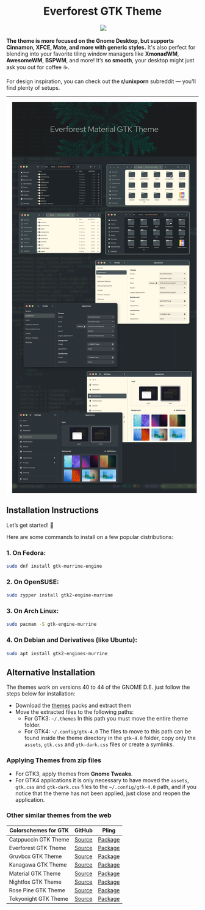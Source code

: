 <h1 align="center">Everforest GTK Theme</h1>
<p align="center">
  <img alt"Linux Logo" = src="https://img.shields.io/badge/OS-Linux-FCC624?style=for-the-badge&logo=linux&logoColor=yelow"/>
  <img alt"CSS Logo" src="https://img.shields.io/badge/Style-CSS-blue?style=for-the-badge&logo=css3&logoColor=blue"/>

**The theme is more focused on the Gnome Desktop, but supports Cinnamon, XFCE, Mate, and more with generic styles.** It's also perfect for blending into your favorite tiling window managers like **XmonadWM**, **AwesomeWM**, **BSPWM**, and more! It’s **so smooth**, your desktop might just ask you out for coffee ☕.

For design inspiration, you can check out the **r/unixporn** subreddit — you'll find plenty of setups.

---

![alt image](https://github.com/Aneerudh17/EverForest-Dark/blob/main/preview.png)

## Installation Instructions

Let’s get started! 🌿

Here are some commands to install on a few popular distributions:

### 1. On **Fedora**:

```bash
sudo dnf install gtk-murrine-engine
```
### 2. On **OpenSUSE**:

```bash
sudo zypper install gtk2-engine-murrine
```
### 3. On **Arch Linux**:
```bash
sudo pacman -S gtk-engine-murrine
```
### 4. On **Debian and Derivatives (like Ubuntu)**:
```bash
sudo apt install gtk2-engines-murrine
```
## Alternative Installation

The themes work on versions 40 to 44 of the GNOME D.E. just follow the steps below for installation:

- Download the [themes](https://www.pling.com/u/fkorpsvart) packs and extract them
- Move the extracted files to the following paths:
  - For GTK3: `~/.themes` In this path you must move the entire theme folder.
  - For GTK4: `~/.config/gtk-4.0` The files to move to this path can be found inside the theme directory in the `gtk-4.0` folder,
    copy only the `assets`, `gtk.css` and `gtk-dark.css` files or create a symlinks.

### Applying Themes from zip files

- For GTK3, apply themes from **Gnome Tweaks**.
- For GTK4 applications it is only necessary to have moved the `assets`, `gtk.css` and `gtk-dark.css` files to the `~/.config/gtk-4.0` path,
  and if you notice that the theme has not been applied, just close and reopen the application.


### Other similar themes from the web

| Colorschemes for GTK | GitHub      | Pling     |
| --------------------------- | ----------- | --------- |
| Catppuccin GTK Theme        | [Source](https://github.com/Fausto-Korpsvart/Catppuccin-GTK-Theme) | [Package](https://www.pling.com/p/1715554/) |
| Everforest GTK Theme        | [Source](https://github.com/Fausto-Korpsvart/Everforest-GTK-Theme) | [Package](https://www.pling.com/p/1695467/) |
| Gruvbox GTK Theme           | [Source](https://github.com/Fausto-Korpsvart/Gruvbox-GTK-Theme)    | [Package](https://www.pling.com/p/1681313/) |
| Kanagawa GTK Theme          | [Source](https://github.com/Fausto-Korpsvart/Kanagawa-GKT-Theme)   | [Package](https://www.pling.com/p/1810560/) |
| Material GTK Theme          | [Source](https://github.com/Fausto-Korpsvart/Material-GTK-Themes)  | [Package](https://www.pling.com/p/1706139/) |
| Nightfox GTK Theme          | [Source](https://github.com/Fausto-Korpsvart/Nightfox-GTK-Theme)   | [Package](https://www.pling.com/p/1929101/) |
| Rose Pine GTK Theme         | [Source](https://github.com/Fausto-Korpsvart/Rose-Pine-GTK-Theme)  | [Package](https://www.pling.com/p/1810530/) |
| Tokyonight GTK Theme        | [Source](https://github.com/Fausto-Korpsvart/Tokyonight-GTK-Theme) | [Package](https://www.pling.com/p/1681315/) |
